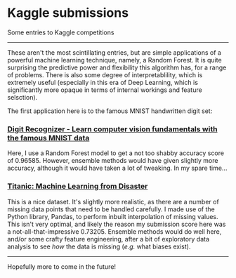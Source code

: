 # Kaggle submissions

Some entries to Kaggle competitions

---

These aren't the most scintillating entries, but are simple applications of a powerful machine learning technique, namely, a Random Forest.
It is quite surprising the predictive power and flexibility this algorithm has, for a range of problems. There is also some degree of interpretablility, 
which is extremely useful (especially in this era of Deep Learning, which is significantly more opaque in terms of internal workings and feature selsction).

The first application here is to the famous MNIST handwritten digit set:

### [Digit Recognizer - Learn computer vision fundamentals with the famous MNIST data](https://www.kaggle.com/c/digit-recognizer)

Here, I use a Random Forest model to get a not too shabby accuracy score of 0.96585. However, ensemble methods would have given slightly more accuracy, although it would have taken a lot of tweaking. In my spare time...


### [Titanic: Machine Learning from Disaster](https://www.kaggle.com/c/titanic)

This is a nice dataset. It's slightly more realistic, as there are a number of missing data points that need to be handled carefully. I made use of the Python library, Pandas, to perform inbuilt interpolation of missing values. This isn't very optimal, and likely the reason my submission score here was a not-all-that-impressive 0.73205. Ensemble methods would do well here, and/or some crafty feature engineering, after a bit of exploratory data analysis to see _how_ the data is missing (_e.g._ what biases exist).

---

Hopefully more to come in the future!
